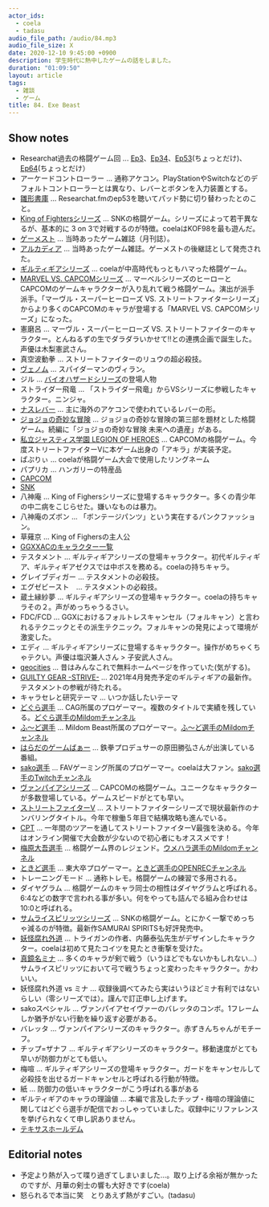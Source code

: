 ```yaml
---
actor_ids:
  - coela
  - tadasu
audio_file_path: /audio/84.mp3
audio_file_size: X
date: 2020-12-10 9:45:00 +0900
description: 学生時代に熱中したゲームの話をしました。
duration: "01:09:50"
layout: article
tags:
  - 雑談
  - ゲーム
title: 84. Exe Beast
---
```


## Show notes

- Researchat過去の格闘ゲーム回 ... [Ep3](http://researchat.fm/episode/3)、[Ep34](https://researchat.fm/episode/34)、[Ep53](https://researchat.fm/episode/53)(ちょっとだけ)、[Ep64](https://researchat.fm/episode/64)(ちょっとだけ）
- アーケードコントローラー ... 通称アケコン。PlayStationやSwitchなどのデフォルトコントローラーとは異なり、レバーとボタンを入力装置とする。
- [雛形書庫](https://tl.hateblo.jp/entry/2020/09/20/144409) ... Researchat.fmのep53を聴いてパッド勢に切り替わったとのこと。
- [King of Fightersシリーズ](https://game.snk-corp.co.jp/official/kof-xiv/) ... SNKの格闘ゲーム。シリーズによって若干異なるが、基本的に 3 on 3で対戦するのが特徴。coelaはKOF98を最も遊んだ。
- [ゲーメスト](https://ja.wikipedia.org/wiki/%E3%82%B2%E3%83%BC%E3%83%A1%E3%82%B9%E3%83%88) ... 当時あったゲーム雑誌（月刊誌）。
- [アルカディア](https://ja.wikipedia.org/wiki/%E6%9C%88%E5%88%8A%E3%82%A2%E3%83%AB%E3%82%AB%E3%83%87%E3%82%A3%E3%82%A2) ... 当時あったゲーム雑誌。ゲーメストの後継誌として発売された。
- [ギルティギアシリーズ](https://www.guiltygearx.com/) ... coelaが中高時代もっともハマった格闘ゲーム。
- [MARVEL VS. CAPCOMシリーズ](https://www.capcom.co.jp/mvci/) ... マーベルシリーズのヒーローとCAPCOMのゲームキャラクターが入り乱れて戦う格闘ゲーム。演出が派手派手。「マーヴル・スーパーヒーローズ VS. ストリートファイターシリーズ」からより多くのCAPCOMのキャラが登場する「MARVEL VS. CAPCOMシリーズ」になった。
- 憲磨呂 ... マーヴル・スーパーヒーローズ VS. ストリートファイターのキャラクター。とんねるずの生でダラダラいかせて!!との連携企画で誕生した。声優は木梨憲武さん。
- 真空波動拳 ... ストリートファイターのリュウの超必殺技。
- [ヴェノム](https://bd-dvd.sonypictures.jp/venom/) ... スパイダーマンのヴィラン。
- ジル ... [バイオハザードシリーズ](https://www.capcom.co.jp/biohazard/)の登場人物
- ストライダー飛竜 ... 「ストライダー飛竜」からVSシリーズに参戦したキャラクター。ニンジャ。
- [ナスレバー](https://www.sengoku.co.jp/mod/sgk_cart/search.php?cid=5639) ... 主に海外のアケコンで使われているレバーの形。
- [ジョジョの奇妙な冒険](https://www.jp.playstation.com/software/title/jp0102npjb00207_00jojoset000000000.html) ... ジョジョの奇妙な冒険の第三部を題材とした格闘ゲーム。続編に「ジョジョの奇妙な冒険 未来への遺産」がある。
- [私立ジャスティス学園 LEGION OF HEROES](https://www.capcom.co.jp/product/detail.php?id=131&order=latest&keyword=%E3%82%B8%E3%83%A3%E3%82%B9%E3%83%86%E3%82%A3%E3%82%B9%E5%AD%A6%E5%9C%92) ... CAPCOMの格闘ゲーム。今度ストリートファイターVに本ゲーム出身の「アキラ」が実装予定。
- ぱぷりぃ ... coelaが格闘ゲーム大会で使用したリングネーム
- パプリカ ... ハンガリーの特産品
- [CAPCOM](https://www.capcom.co.jp/)
- [SNK](https://www.snk-corp.co.jp/)
- 八神庵 ... King of Fighersシリーズに登場するキャラクター。多くの青少年の中二病をこじらせた。嫌いなものは暴力。
- 八神庵のズボン ... 「ボンテージパンツ」という実在するパンクファッション。
- 草薙京 ... King of Fighersの主人公
- [GGXXACのキャラクター一覧](https://www.guiltygearx.com/ggxxacpr/character/)
- テスタメント ... ギルティギアシリーズの登場キャラクター。初代ギルティギア、ギルティギアゼクスでは中ボスを務める。coelaの持ちキャラ。
- グレイブディガー ... テスタメントの必殺技。
- エグゼビースト　... テスタメントの必殺技。
- 蔵土縁紗夢 ... ギルティギアシリーズの登場キャラクター。coelaの持ちキャラその２。声がめっちゃうるさい。
- FDC/FCD ... GGXにおけるフォルトレスキャンセル（フォルキャン）と言われるテクニックとその派生テクニック。フォルキャンの発見によって環境が激変した。
- エディ ... ギルティギアシリーズに登場するキャラクター。操作がめちゃくちゃテクい。声優は塩沢兼人さん > 子安武人さん。
- [geocities](https://ja.wikipedia.org/wiki/%E3%82%B8%E3%82%AA%E3%82%B7%E3%83%86%E3%82%A3%E3%83%BC%E3%82%BA) ... 昔はみんなこれで無料ホームページを作っていた(気がする)。
- [GUILTY GEAR -STRIVE-](https://www.guiltygear.com/ggst/jp/) ... 2021年4月発売予定のギルティギアの最新作。テスタメントの参戦が待たれる。
- キャラセレと研究テーマ ... いつか話したいテーマ
- [どぐら選手](https://twitter.com/maneater_dgr) ... CAG所属のプロゲーマー。複数のタイトルで実績を残している。[どぐら選手のMildomチャンネル](https://www.mildom.com/profile/10623172)
- [ふ〜ど選手](https://twitter.com/TheFuudo) ... Mildom Beast所属のプロゲーマー。[ふ〜ど選手のMildomチャンネル](https://www.mildom.com/profile/10524169/playback)
- [はらだのゲームばぁー](https://www.youtube.com/watch?v=o7zEKnkTnwE) ... 鉄拳プロデュサーの原田勝弘さんが出演している番組。
- [sako選手](https://twitter.com/sakonoko) ... FAVゲーミング所属のプロゲーマー。coelaは大ファン。[sako選手のTwitchチャンネル](https://www.twitch.tv/sakonoko_game)
- [ヴァンパイアシリーズ](https://www.capcom.co.jp/product/detail.php?id=187) ... CAPCOMの格闘ゲーム。ユニークなキャラクターが多数登場している。ゲームスピードがとても早い。
- [ストリートファイターV](https://www.capcom.co.jp/sfv/) ... ストリートファイターシリーズで現状最新作のナンバリングタイトル。今年で稼働５年目で結構攻略も進んでいる。
- [CPT](https://sf.esports.capcom.com/sp/cpt/) ... 一年間のツアーを通してストリートファイターV最強を決める。今年はオンライン開催で大会数が少ないので初心者にもオススメです！
- [梅原大吾選手](https://twitter.com/daigothebeastjp) ... 格闘ゲーム界のレジェンド。[ウメハラ選手のMildomチャンネル](https://www.mildom.com/10467370)
- [ときど選手](https://twitter.com/tokidoki77) ... 東大卒プロゲーマー。[ときど選手のOPENRECチャンネル](https://www.openrec.tv/user/tokidoki77)
- トレーニングモード ... 通称トレモ。格闘ゲームの練習で多用される。
- ダイヤグラム ... 格闘ゲームのキャラ同士の相性はダイヤグラムと呼ばれる。6:4などの数字で言われる事が多い。何をやっても詰んでる組み合わせは10:0と呼ばれる。
- [サムライスピリッツシリーズ](https://www.snk-corp.co.jp/official/samuraispirits/) ... SNKの格闘ゲーム。とにかく一撃でめっちゃ減るのが特徴。最新作SAMURAI SPIRITSも好評発売中。
- [妖怪腐れ外道](https://samuraianiv.snk-corp.co.jp/character/kusaregedo/index.php) ... トライガンの作者、内藤泰弘先生がデザインしたキャラクター。coelaは初めて見たコイツを見たとき衝撃を受けた。
- [真鏡名ミナ](https://www.snk-corp.co.jp/official/samuraispirits/characters/mina.php) ... 多くのキャラが剣で戦う（いうほどでもないかもしれない...）サムライスピリッツにおいて弓で戦うちょっと変わったキャラクター。かわいい。
- 妖怪腐れ外道 vs ミナ ... 収録後調べてみたら実はいうほどミナ有利ではないらしい（零シリーズでは）。謹んで訂正申し上げます。
- sakoスペシャル ... ヴァンパイアセイヴァーのバレッタのコンボ。1フレームしか猶予がない行動を繰り返す必要がある。
- バレッタ ... ヴァンパイアシリーズのキャラクター。赤ずきんちゃんがモチーフ。
- チップ=ザナフ ... ギルティギアシリーズのキャラクター。移動速度がとても早いが防御力がとても低い。
- 梅喧 ... ギルティギアシリーズの登場キャラクター。ガードをキャンセルして必殺技を出せるガードキャンセルと呼ばれる行動が特徴。
- 紙 ... 防御力の低いキャラクターがこう呼ばれる事がある
- ギルティギアのキャラの理論値 ... 本編で言及したチップ・梅喧の理論値に関してはどぐら選手が配信でおっしゃっていました。収録中にリファレンスを挙げられなくて申し訳ありません。
- [テキサスホールデム](https://ja.wikipedia.org/wiki/%E3%83%86%E3%82%AD%E3%82%B5%E3%82%B9%E3%83%BB%E3%83%9B%E3%83%BC%E3%83%AB%E3%83%87%E3%83%A0)

## Editorial notes
- 予定より熱が入って喋り過ぎてしまいました…。取り上げる余裕が無かったのですが、月華の剣士の響も大好きです(coela)
- 怒られるで本当に笑　とりあえず熱がすごい。(tadasu)
